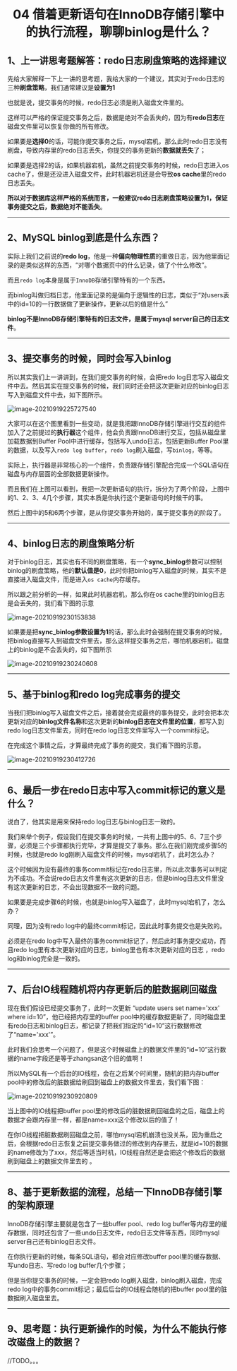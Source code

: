 <h1 align="center">04 借着更新语句在InnoDB存储引擎中的执行流程，聊聊binlog是什么？</h1>





## 1、上一讲思考题解答：redo日志刷盘策略的选择建议  

先给大家解释一下上一讲的思考题，我给大家的一个建议，其实对于redo日志的三种**刷盘策略**，我们通常建议是**设置为1**

也就是说，提交事务的时候，redo日志必须是刷入磁盘文件里的。  

这样可以严格的保证提交事务之后，数据是绝对不会丢失的，因为有**redo日志**在磁盘文件里可以恢复你做的所有修改。  

如果要是**选择0**的话，可能你提交事务之后，mysql宕机，那么此时redo日志没有刷盘，导致内存里的redo日志丢失，你提交的事务更新的**数据就丢失**了；

如果要是选择2的话，如果机器宕机，虽然之前提交事务的时候，redo日志进入os cache了，但是还没进入磁盘文件，此时机器宕机还是会导致**os cache**里的redo日志丢失。  

**所以对于数据库这样严格的系统而言，一般建议redo日志刷盘策略设置为1，保证事务提交之后，数据绝对不能丢失**。  



***

## 2、MySQL binlog到底是什么东西？  

实际上我们之前说的**redo log**，他是一种**偏向物理性质**的重做日志，因为他里面记录的是类似这样的东西，“对哪个数据页中的什么记录，做了个什么修改”。  

而且`redo log`本身是属于`InnoDB`存储引擎特有的一个东西。  

而binlog叫做归档日志，他里面记录的是偏向于逻辑性的日志，类似于“对users表中的id=10的一行数据做了更新操作，更新以后的值是什么”  

**binlog不是InnoDB存储引擎特有的日志文件，是属于mysql server自己的日志文件**。  

  

***

## 3、提交事务的时候，同时会写入binlog  

所以其实我们上一讲讲到，在我们提交事务的时候，会把redo log日志写入磁盘文件中去。然后其实在提交事务的时候，我们同时还会把这次更新对应的binlog日志写入到磁盘文件中去，如下图所示。

<img src="https://studyimages.oss-cn-beijing.aliyuncs.com/img/mysql/01-33/202210201124972.png" alt="image-20210919225727540" />  

大家可以在这个图里看到一些变动，就是我把跟InnoDB存储引擎进行交互的组件加入了之前提过的**执行器**这个组件，他会负责跟InnoDB进行交互，包括从磁盘里加载数据到Buffer Pool中进行缓存，包括写入undo日志，包括更新Buffer Pool里的数据，以及写入`redo log buffer`，`redo log`刷入磁盘，写`binlog`，等等。  

实际上，执行器是非常核心的一个组件，负责跟存储引擎配合完成一个SQL语句在磁盘与内存层面的全部数据更新操作。  

而且我们在上图可以看到，我把一次更新语句的执行，拆分为了两个阶段，上图中的1、2、3、4几个步骤，其实本质是你执行这个更新语句的时候干的事。

然后上图中的5和6两个步骤，是从你提交事务开始的，属于提交事务的阶段了。  



***

## 4、binlog日志的刷盘策略分析  

对于binlog日志，其实也有不同的刷盘策略，有一个**sync_binlog**参数可以控制binlog的刷盘策略，他的**默认值是0**，此时你把binlog写入磁盘的时候，其实不是直接进入磁盘文件，而是进入`os cache`内存缓存。  

所以跟之前分析的一样，如果此时机器宕机，那么你在os cache里的binlog日志是会丢失的，我们看下图的示意  

<img src="https://studyimages.oss-cn-beijing.aliyuncs.com/img/mysql/01-33/202210201124974.png" alt="image-20210919230153838"/>

如果要是把**sync_binlog参数设置为1**的话，那么此时会强制在提交事务的时候，把binlog直接写入到磁盘文件里去，那么这样提交事务之后，哪怕机器宕机，磁盘上的binlog是不会丢失的，如下图所示  

<img src="https://studyimages.oss-cn-beijing.aliyuncs.com/img/mysql/01-33/202210201124975.png" alt="image-20210919230240608"/>



***

## 5、基于binlog和redo log完成事务的提交  

当我们把binlog写入磁盘文件之后，接着就会完成最终的事务提交，此时会把本次更新对应的**binlog文件名称**和这次更新的**binlog日志在文件里的位置**，都写入到redo log日志文件里去，同时在redo log日志文件里写入一个commit标记。

在完成这个事情之后，才算最终完成了事务的提交，我们看下图的示意。  

<img src="https://studyimages.oss-cn-beijing.aliyuncs.com/img/mysql/01-33/202210201124976.png" alt="image-20210919230412726"/>



***

## 6、最后一步在redo日志中写入commit标记的意义是什么？  

说白了，他其实是用来保持redo log日志与binlog日志一致的。  

我们来举个例子，假设我们在提交事务的时候，一共有上图中的5、6、7三个步骤，必须是三个步骤都执行完毕，才算是提交了事务。那么在我们刚完成步骤5的时候，也就是redo log刚刷入磁盘文件的时候，mysql宕机了，此时怎么办？  

这个时候因为没有最终的事务commit标记在redo日志里，所以此次事务可以判定为不成功。不会说redo日志文件里有这次更新的日志，但是binlog日志文件里没有这次更新的日志，不会出现数据不一致的问题。 

如果要是完成步骤6的时候，也就是binlog写入磁盘了，此时mysql宕机了，怎么办？  

同理，因为没有redo log中的最终commit标记，因此此时事务提交也是失败的。  

必须是在redo log中写入最终的事务commit标记了，然后此时事务提交成功，而且redo log里有本次更新对应的日志，binlog里也有本次更新对应的日志 ，redo log和binlog完全是一致的。   



***

## 7、后台IO线程随机将内存更新后的脏数据刷回磁盘  

现在我们假设已经提交事务了，此时一次更新 “update users set name='xxx' where id=10”，他已经把内存里的buffer pool中的缓存数据更新了，同时磁盘里有redo日志和binlog日志，都记录了把我们指定的“id=10”这行数据修改了“name='xxx'”。  

此时我们会思考一个问题了，但是这个时候磁盘上的数据文件里的“id=10”这行数据的name字段还是等于zhangsan这个旧的值啊！  

所以MySQL有一个后台的IO线程，会在之后某个时间里，随机的把内存buffer pool中的修改后的脏数据给刷回到磁盘上的数据文件里去，我们看下图：  

<img src="https://studyimages.oss-cn-beijing.aliyuncs.com/img/mysql/01-33/202210201124977.png" alt="image-20210919230920809"/>

当上图中的IO线程把buffer pool里的修改后的脏数据刷回磁盘的之后，磁盘上的数据才会跟内存里一样，都是name=xxx这个修改以后的值了！  

在你IO线程把脏数据刷回磁盘之前，哪怕mysql宕机崩溃也没关系，因为重启之后，会根据redo日志恢复之前提交事务做过的修改到内存里去，就是id=10的数据的name修改为了xxx，然后等适当时机，IO线程自然还是会把这个修改后的数据刷到磁盘上的数据文件里去的 。



***

## 8、基于更新数据的流程，总结一下InnoDB存储引擎的架构原理  

InnoDB存储引擎主要就是包含了一些buffer pool、redo log buffer等内存里的缓存数据，同时还包含了一些undo日志文件，redo日志文件等东西，同时mysql server自己还有binlog日志文件。  

在你执行更新的时候，每条SQL语句，都会对应修改buffer pool里的缓存数据、写undo日志、写redo log buffer几个步骤；  

但是当你提交事务的时候，一定会把redo log刷入磁盘，binlog刷入磁盘，完成redo log中的事务commit标记；最后后台的IO线程会随机的把buffer pool里的脏数据刷入磁盘里去。  



***

## 9、思考题：执行更新操作的时候，为什么不能执行修改磁盘上的数据？  

//TODO。。。
